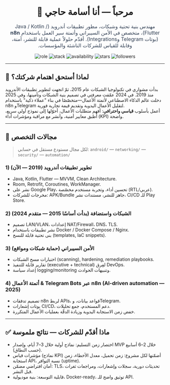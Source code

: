 <!--
  README احترافي جاهز للنسخ — لملف: README.md
  اسم الحساب: Hajji-Oussama
  -- استبدل أي رابط أو قيمة بين [مربعات] بمعلوماتك الحقيقية --
-->

<div align="center">
  
  <h1 dir="rtl">مرحباً — أنا أسامة حاجي 👋</h1>
  <p dir="rtl" style="max-width:900px; color:#334155; font-size:16px;">
    مهندس بنية تحتية وشبكات، مطور تطبيقات أندرويد (Java / Kotlin / Flutter)، متخصص في الأمن السيبراني
    وأتمتة سير العمل باستخدام <strong>n8n</strong> (بوتات Telegram وIntegrations). أقدّم حلولاً عملية قابلة للنشر،
    آمنة، وقابلة للقياس للشركات الناشئة والمؤسسات.
  </p>

  <!-- Badges -->
  <p>
    <img src="https://img.shields.io/badge/Role-Android%20%7C%20Networking%20%7C%20Security-blueviolet" alt="role"/>
    <img src="https://img.shields.io/badge/Stack-Java%20Kotlin%20Flutter%20n8n%20Linux-success" alt="stack"/>
    <img src="https://img.shields.io/badge/Available-Consulting%20%7C%20Contract-green" alt="availability"/>
    <img src="https://img.shields.io/github/stars/Hajji-Oussama?style=flat-square" alt="stars"/>
    <img src="https://img.shields.io/github/followers/Hajji-Oussama?label=Followers&style=flat-square" alt="followers"/>
  </p>
</div>

---

## 🧭 لماذا أستحق اهتمام شركتك؟
بدأت مشواري في تكنولوجيا الشبكات عام 2015، ثمّ اتجهت لتطوير تطبيقات الأندرويد منذ 2019. في 2024 عمّقت معرفتي في تصميم بنية الشبكات وتأمينها، وفي 2025 دخلت عالم الذكاء الاصطناعي لأتمتة الأعمال—متخصّصًا في بناء "عملاء ذكية" باستخدام n8n وTelegram لتقليل الأعمال اليدوية وتقديم قيمة تجارية فورية.  
أعمل بأسلوب **قياسي واحترافي**: أفهم متطلبات الأعمال، أحوّلها إلى نموذج أولي سريع، أُطبق معايير أمنية، وأنشر مع مراقبة ومؤشرات أداء (KPI) واضحة.

---

## 🧩 مجالات التخصص 
> لكل مجال مستودع مستقل في حسابي: `android/` — `networking/` — `security/` — `automation/`

### 1) تطوير تطبيقات أندرويد (2019 — الآن)
- Java, Kotlin, Flutter — MVVM, Clean Architecture.
- Room, Retrofit, Coroutines, WorkManager.
- نشر على Google Play، تحسين أداء، وتجربة مستخدم مخصّصة (RTL/عربي).
- مخرجات للشركات: APK/Bundle جاهز للنشر، مستندات نشر، CI/CD للـ Play Store.

### 2) الشبكات واستضافة (بدأت أساسًا 2015 — متقدم 2024)
- تصميم LAN/VLAN، إعدادات NAT/Firewall، DNS، TLS.
- نشر تطبيقات باستخدام Docker / Docker Compose / Nginx.
- بنى تحتية قابلة للنسخ (templates, IaC snippets).

### 3) الأمن السيبراني (حماية شبكات ومواقع)
- اختبارات مسح الشبكات (scanning), hardening, remediation playbooks.
- تقارير قابلة للتنفيذ (executive + technical) لفِرق DevOps.
- إعداد سياسة logging/monitoring وتنبيهات الحوادث.

### 4) أتمتة الأعمال & Telegram Bots عبر n8n (AI-driven automation — 2025)
- تصميم تدفقات n8n لربط APIs، قواعد بيانات، وTelegram.
- بوتات إشعارات CI/CD، دعم المستخدم، جمع تحليلات.
- خفض زمن الاستجابة اليدوية وزيادة الدقّة بعمليات الأعمال المتكررة.

---

## ✅ ماذا أقدّم للشركات — نتائج ملموسة
- اختصار زمن التسليم: نماذج أولية خلال 3–7 أيام، وإصدار MVP خلال 2–6 أسابيع (حسب النطاق).  
- مؤشرات قياس (نماذج KPI) أضمّنها لكل مشروع: زمن تحميل، معدل الأخطاء، زمن استجابة API، نسبة التوافر (uptime).  
- أمان افتراضي مضمّن: TLS، تحديثات دورية، سجلات وإشعارات، ومراجعات ثغرات قبل النشر.  
- قابلية التوسعة: بنية موديولية، Docker-ready، توثيق واضح للـ API.

